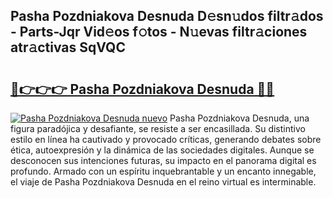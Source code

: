 ## Pasha Pozdniakova Desnuda D𝚎sn𝚞dos filtr𝚊dos - Parts-Jqr Vid𝚎os f𝚘tos - N𝚞evas filtr𝚊ciones atr𝚊ctivas SqVQC

# <h2><a href="http://mb9eag.tromn.icu/?c=Pasha+Pozdniakova+Desnuda">🔗👉👉👉 Pasha Pozdniakova Desnuda 🔗🔗</a></h2>

[![Pasha Pozdniakova Desnuda nuevo](https://i.imgur.com/pEAQMta.gif)](http://mb9eag.tromn.icu/?c=Pasha+Pozdniakova+Desnuda)
Pasha Pozdniakova Desnuda, una figura paradójica y desafiante, se resiste a ser encasillada. Su distintivo estilo en línea ha cautivado y provocado críticas, generando debates sobre ética, autoexpresión y la dinámica de las sociedades digitales. Aunque se desconocen sus intenciones futuras, su impacto en el panorama digital es profundo. Armado con un espíritu inquebrantable y un encanto innegable, el viaje de Pasha Pozdniakova Desnuda en el reino virtual es interminable.
